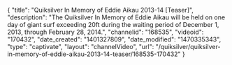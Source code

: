 {
    "title": "Quiksilver In Memory of Eddie Aikau 2013-14  [Teaser]",
    "description": "The Quiksilver In Memory of Eddie Aikau will be held on one day of giant surf exceeding 20ft during the waiting period of December 1, 2013, through February 28, 2014.",
    "channelid": "168535",
    "videoid": "170432",
    "date_created": "1401327809",
    "date_modified": "1470335343",
    "type": "captivate",
    "layout": "channelVideo",
    "url": "\/quiksilver\/quiksilver-in-memory-of-eddie-aikau-2013-14-teaser\/168535-170432"
}